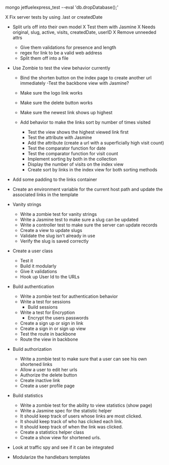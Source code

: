 mongo jetfuelexpress_test --eval 'db.dropDatabase();'

X Fix server tests by using .last or createdDate









- Split urls off into their own model
  X Test them with Jasmine
  X Needs original, slug, active, visits, createdDate, userID
  X Remove unneeded attrs 
  - Give them validations for presence and length
  - regex for link to be a valid web address
  - Split them off into a file


- Use Zombie to test the view behavior currently
  - Bind the shorten button on the index page to create another url immediately
    -Test the backbone view with Jasmine?

  - Make sure the logo link works
  - Make sure the delete button works
  - Make sure the newest link shows up highest

  - Add behavior to make the links sort by number of times visited
    - Test the view shows the highest viewed link first
    - Test the attribute with Jasmine
    - Add the attribute (create a url with a superficially high visit count)
    - Test the comparator function for date
    - Test the comparator function for visit count
    - Implement sorting by both in the collection
    - Display the number of visits on the index view
    - Create sort by links in the index view for both sorting methods


- Add some padding to the links container
- Create an environment variable for the current host path and update the 
  associated links in the template

- Vanity strings
  - Write a zombie test for vanity strings
  - Write a Jasmine test to make sure a slug can be updated
  - Write a controller test to make sure the server can update records
  - Create a view to update slugs
  - Validate the slug isn't already in use
  - Verify the slug is saved correctly

- Create a user class
  - Test it
  - Build it modularly
  - Give it validations
  - Hook up User Id to the URLs

- Build authentication
  - Write a zombie test for authentication behavior
  - Write a test for sessions
    - Build sessions
  - Write a test for Encryption
    - Encrypt the users passwords
  - Create a sign up or sign in link
  - Create a sign in or sign up view
  - Test the route in backbone
  - Route the view in backbone

- Build authorization
  - Write a zombie test to make sure that a user can see his own shortened links
  - Allow a user to edit her urls
  - Authorize the delete button
  - Create inactive link
  - Create a user profile page

- Build statistics
  - Write a zombie test for the ability to view statistics (show page)
  - Write a Jasmine spec for the statistic helper
  - It should keep track of users whose links are most clicked.
  - It should keep track of who has clicked each link.
  - It should keep track of when the link was clicked.
  - Create a statistics helper class
  - Create a show view for shortened urls.


- Look at traffic spy and see if it can be integrated
- Modularize the handlebars templates
